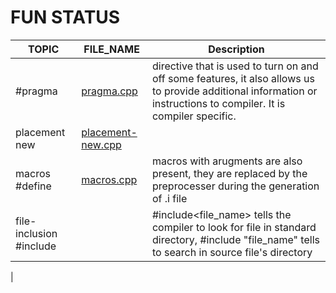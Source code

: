 # FUN STATUS

|TOPIC         | FILE_NAME                                          | Description |
| --------     | --------                                           | -------     |
|#pragma       | [pragma.cpp](src/fun/pragma.cpp)               |  directive that is used to turn on and off some features, it also allows us to provide additional information or instructions to compiler. It is compiler specific.         |
|placement new | [placement-new.cpp](src/fun/placement-new.cpp) |             |
|macros #define | [macros.cpp](src/fun/macros.cpp) | macros with arugments are also present, they are replaced by the preprocesser during the generation of .i file |
|file-inclusion #include | | #include<file_name> tells the compiler to look for file in standard directory, #include "file_name" tells to search in source file's directory |
|



